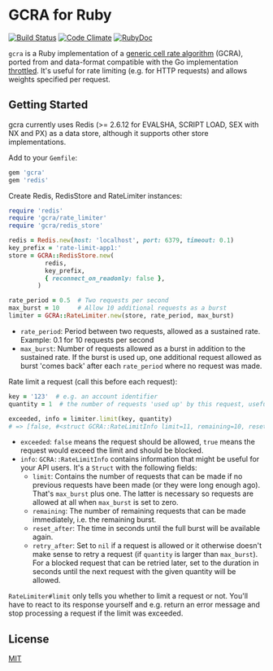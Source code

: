 # GCRA for Ruby

[![Build Status](https://travis-ci.org/Barzahlen/gcra-ruby.svg?branch=master)](https://travis-ci.org/Barzahlen/gcra-ruby) [![Code Climate](https://codeclimate.com/github/Barzahlen/gcra-ruby/badges/gpa.svg)](https://codeclimate.com/github/Barzahlen/gcra-ruby) [![RubyDoc](https://img.shields.io/badge/ruby-doc-green.svg)](http://rubydoc.info/github/Barzahlen/gcra-ruby)

`gcra` is a Ruby implementation of a [generic cell rate algorithm](https://en.wikipedia.org/wiki/Generic_cell_rate_algorithm) (GCRA), ported from and data-format compatible with the Go implementation [throttled](https://github.com/throttled/throttled). It's useful for rate limiting (e.g. for HTTP requests) and allows weights specified per request.

## Getting Started

gcra currently uses Redis (>= 2.6.12 for EVALSHA, SCRIPT LOAD, SEX with NX and PX) as a data store, although it supports other store implementations.

Add to your `Gemfile`:

```ruby
gem 'gcra'
gem 'redis'
```

Create Redis, RedisStore and RateLimiter instances:

```ruby
require 'redis'
require 'gcra/rate_limiter'
require 'gcra/redis_store'

redis = Redis.new(host: 'localhost', port: 6379, timeout: 0.1)
key_prefix = 'rate-limit-app1:'
store = GCRA::RedisStore.new(
          redis,
          key_prefix,
          { reconnect_on_readonly: false },
        )

rate_period = 0.5  # Two requests per second
max_burst = 10     # Allow 10 additional requests as a burst
limiter = GCRA::RateLimiter.new(store, rate_period, max_burst)
```

* `rate_period`: Period between two requests, allowed as a sustained rate. Example: 0.1 for 10 requests per second
* `max_burst`: Number of requests allowed as a burst in addition to the sustained  rate. If the burst is used up, one additional request allowed as burst 'comes back' after each `rate_period` where no request was made.

Rate limit a request (call this before each request):

```ruby
key = '123'  # e.g. an account identifier
quantity = 1  # the number of requests 'used up' by this request, useful e.g. for batch requests

exceeded, info = limiter.limit(key, quantity)
# => [false, #<struct GCRA::RateLimitInfo limit=11, remaining=10, reset_after=0.5, retry_after=nil>]
```

* `exceeded`: `false` means the request should be allowed, `true` means the request would exceed the limit and should be blocked.
* `info`: `GCRA::RateLimitInfo` contains information that might be useful for your API users. It's a `Struct` with the following fields:
    - `limit`: Contains the number of requests that can be made if no previous requests have been made (or they were long enough ago). That's `max_burst` plus one. The latter is necessary so requests are allowed at all when `max_burst` is set to zero.
    - `remaining`: The number of remaining requests that can be made immediately, i.e. the remaining burst.
    - `reset_after`: The time in seconds until the full burst will be available again.
    - `retry_after`: Set to `nil` if a request is allowed or it otherwise doesn't make sense to retry a request (if `quantity` is larger than `max_burst`). For a blocked request that can be retried later, set to the duration in seconds until the next request with the given quantity will be allowed.

`RateLimiter#limit` only tells you whether to limit a request or not. You'll have to react to its response yourself and e.g. return an error message and stop processing a request if the limit was exceeded.

## License

[MIT](LICENSE)
